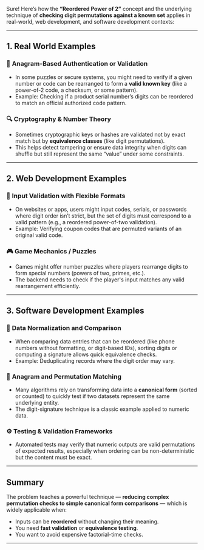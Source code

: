 Sure! Here’s how the **“Reordered Power of 2”** concept and the underlying technique of **checking digit permutations against a known set** applies in real-world, web development, and software development contexts:

---

## 1. **Real World Examples**

### 🔢 **Anagram-Based Authentication or Validation**

* In some puzzles or secure systems, you might need to verify if a given number or code can be rearranged to form a **valid known key** (like a power-of-2 code, a checksum, or some pattern).
* Example: Checking if a product serial number’s digits can be reordered to match an official authorized code pattern.

### 🔍 **Cryptography & Number Theory**

* Sometimes cryptographic keys or hashes are validated not by exact match but by **equivalence classes** (like digit permutations).
* This helps detect tampering or ensure data integrity when digits can shuffle but still represent the same “value” under some constraints.

---

## 2. **Web Development Examples**

### 🔐 **Input Validation with Flexible Formats**

* On websites or apps, users might input codes, serials, or passwords where digit order isn’t strict, but the set of digits must correspond to a valid pattern (e.g., a reordered power-of-two validation).
* Example: Verifying coupon codes that are permuted variants of an original valid code.

### 🎮 **Game Mechanics / Puzzles**

* Games might offer number puzzles where players rearrange digits to form special numbers (powers of two, primes, etc.).
* The backend needs to check if the player's input matches any valid rearrangement efficiently.

---

## 3. **Software Development Examples**

### 🔄 **Data Normalization and Comparison**

* When comparing data entries that can be reordered (like phone numbers without formatting, or digit-based IDs), sorting digits or computing a signature allows quick equivalence checks.
* Example: Deduplicating records where the digit order may vary.

### 🧩 **Anagram and Permutation Matching**

* Many algorithms rely on transforming data into a **canonical form** (sorted or counted) to quickly test if two datasets represent the same underlying entity.
* The digit-signature technique is a classic example applied to numeric data.

### ⚙️ **Testing & Validation Frameworks**

* Automated tests may verify that numeric outputs are valid permutations of expected results, especially when ordering can be non-deterministic but the content must be exact.

---

## Summary

The problem teaches a powerful technique — **reducing complex permutation checks to simple canonical form comparisons** — which is widely applicable when:

* Inputs can be **reordered** without changing their meaning.
* You need **fast validation** or **equivalence testing**.
* You want to avoid expensive factorial-time checks.

---
